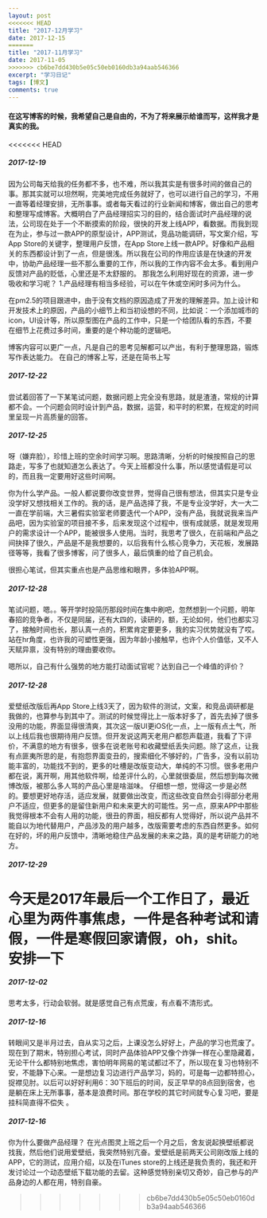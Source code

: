 ```yaml
---
layout: post
<<<<<<< HEAD
title: "2017-12月学习"
date: 2017-12-15
=======
title: "2017-11月学习"
date: 2017-11-05
>>>>>>> cb6be7dd430b5e05c50eb0160db3a94aab546366
excerpt: "学习日记"
tags: [博文]
comments: true
---
```


#### 在这写博客的时候，我希望自己是自由的，不为了将来展示给谁而写，这样我才是真实的我。

<<<<<<< HEAD
##### 2017-12-19

因为公司每天给我的任务都不多，也不难，所以我其实是有很多时间的做自己的事。那其实就可以坦然啊，完美地完成任务就好了，也可以进行自己的学习，不用一直等着经理安排，无所事事。或者每天看过的行业新闻和博客，做出自己的思考和整理写成博客。大概明白了产品经理招实习的目的，结合面试时产品经理的说法，公司现在处于一个不断摸索的阶段，很快的开发上线APP，看数据。而我到现在为止，参与过一款APP的原型设计，APP测试，竞品功能调研，写文案介绍，写App Store的关键字，整理用户反馈，在App Store上线一款APP。好像和产品相关的东西都设计到了一点，但是很浅。所以我在公司的作用应该是在快速的开发中，协助产品经理一些不那么重要的工作，所以我的工作内容不会太多。看到用户反馈对产品的贬低，心里还是不太舒服的。
那我怎么利用好现在的资源，进一步吸收和学习呢？
1.产品经理有相当多经验，可以在午休或空闲时多问为什么。

在pm2.5的项目跟进中，由于没有文档的原因造成了开发的理解差异。加上设计和开发技术上的原因，产品的小细节上和当初设想的不同，比如说：一个添加城市的icon，UI设计等，所以原型图在产品的工作中，只是一个给团队看的东西，不要在细节上花费过多时间，重要的是个种功能的逻辑吧。

博客内容可以更广一点，凡是自己的思考见解都可以产出，有利于整理思路，锻炼写作表达能力。
在自己的博客上写，还是在简书上写

##### 2017-12-22

尝试着回答了一下某笔试问题，数据问题上完全没有思路，就是渣渣，常规的计算都不会。一个问题会同时设计到产品，数据，运营，和平时的积累，在规定的时间里呈现一片高质量的回答。

##### 2017-12-25

呀（嫌弃脸），珍惜上班的空余时间学习啊。思路清晰，分析的时候按照自己的思路走，写多了也就知道怎么表达了。今天上班都没什么事，所以感觉请假是可以的，而且我一定要用好这些时间啊。

你为什么学产品。一般人都说要你改变世界，觉得自己很有想法，但其实只是专业没学好又想找相关工作的。我的话，是产品选择了我，不是专业没学好，大一大二一直在学前端，大三暑假实验室老师要迭代一个APP，没有产品，我就说我来当产品吧，因为实验室的项目接不多，后来发现这个过程中，很有成就感，就是发现用户的需求设计一个APP，能被很多人使用。当时，我思考了很久，在前端和产品之间抉择了很久，产品是不是我想要的，以后我有什么核心竞争力，天花板，发展路径等等，我看了很多博客，问了很多人，最后慎重的给了自己机会。

很担心笔试，但其实重点也是产品思维和眼界，多体验APP啊。

##### 2017-12-28

笔试问题，嗯。。等开学时投简历那段时间在集中刷吧，忽然想到一个问题，明年春招的竞争者，不仅是同届，还有大四的，读研的，额，无论如何，他们也都实习了，接触时间也长，那认真一点的，积累肯定要更多，我的实习优势就没有了哎。站在hr角度，也许我的可塑性更强，因为年龄小接触早，也许个人价值低，又不人天赋异禀，没有特别的理由要收你。

嗯所以，自己有什么强势的地方能打动面试官呢？达到自己一个峰值的评价？

##### 2017-12-28
爱壁纸改版后再App Store上线3天了，因为软件的测试，文案，和竞品调研都是我做的，也算参与到其中了。测试的时候觉得比上一版本好多了，首先去掉了很多没用的功能，界面显得很清爽，其次这一版UI更iOS化一点，上一版有点土气，所以上线后我也很期待用户反馈。但开发说这两天老用户都怨声载道，我看了下评价，不满意的地方有很多，很多在说老账号和收藏壁纸丢失问题。除了这点，让我有点匪夷所思的是，有抱怨界面变丑的，搜索细化不够好的，广告多，没有以前功能丰富的，功能找不到的，更多的吐槽是改版变动大，单纯的不习惯。很多老用户都在说，离开啊，用其他软件啊，给差评什么的，心里就很委屈，然后想到每次微博改版，被那么多人骂的产品心里是啥滋味。
仔细想一想，觉得这一步是必然的。要想更好地存活，适应发展，就要做出改变，而这些改变自然会引得部分老用户不适应，但更多的是留住新用户和未来更大的可能性。另一点，原来APP中那些我觉得根本不会有人用的功能，很丑的界面，相反都有人觉得好，所以说产品并不能自以为地代替用户，产品涉及的用户越多，改版需要考虑的东西自然更多。如何在好的，坏的用户反馈中，清晰地稳住产品发展的未来之路，真的是考研能力的地方。

##### 2017-12-29

今天是2017年最后一个工作日了，最近心里为两件事焦虑，一件是各种考试和请假，一件是寒假回家请假，oh，shit。安排一下
=======
##### 2017-12-02

思考太多，行动会软弱。就是感觉自己有点荒废，有点看不清形式。

##### 2017-12-16

转眼间又是半月过去，自从实习之后，上课没怎么好好上，产品的学习也荒废了。现在到了期末，特别担心考试，同时产品体验APP又像个炸弹一样在心里隐藏着，无论干什么都特别地焦虑，害怕明年网易的笔试都过不了，所以现在复习也特别不安，不能静下心来。一是想边复习边进行产品学习，妈的，可是每一边都特担心，捉襟见肘。以后可以好好利用6：30下班后的时间，反正早早的8点回到宿舍，也是躺在床上无所事事，基本是浪费时间。那在学校的其它时间就专心复习吧，要是挂科简直得不偿失 。

##### 2017-12-16

你为什么要做产品经理？
在光点图灵上班之后一个月之后，舍友说起换壁纸都说找我，然后他们说用爱壁纸，我突然特别亢奋。爱壁纸是前两天公司刚改版上线的APP，它的测试，应用介绍，以及在iTunes store的上线还是我负责的，我还和开发讨论过一个动态壁纸下载功能的去留。这种感觉特别亲切又奇妙，自己参与的产品身边的人都在用，特别自豪。










>>>>>>> cb6be7dd430b5e05c50eb0160db3a94aab546366








